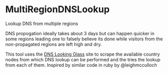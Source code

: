 # MultiRegionDNSLookup
Lookup DNS from multiple regions

DNS propogation ideally takes about 3 days but can happen quicker in some regions leading one to falsely believe its done while visitors from the non-propagated regions are left high and dry. 

This tool uses the [DNS Looking Glass](http://www.dns-lg.com/) site to scrape the available country nodes from which DNS lookup can be performed and the tries the lookup from each of them.
Inspired by similar code in ruby by @leighmcculloch
